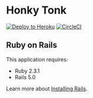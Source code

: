 Honky Tonk
================

[![Deploy to Heroku](https://www.herokucdn.com/deploy/button.png)](https://heroku.com/deploy)
[![CircleCI](https://circleci.com/gh/rhlrjv/honky_tonk/tree/master.svg?style=svg)](https://circleci.com/gh/rhlrjv/honky_tonk/tree/master)


Ruby on Rails
-------------

This application requires:

- Ruby 2.3.1
- Rails 5.0

Learn more about [Installing Rails](http://railsapps.github.io/installing-rails.html).